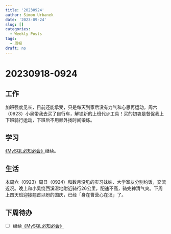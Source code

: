 ```yaml
---
title: '20230924'
author: Simon Urbanek
date: '2023-09-24'
slug: []
categories:
  - Weekly Posts
tags:
  - 周报
draft: no
---
```


# 20230918-0924

## 工作

加班强度见长，目前还能承受，只是每天到家后没有力气和心思再运动。周六（0923）小吴带我去买了自行车，解锁新的上班代步工具！买的初衷是督促我上下班骑行运动，下班后不用额外找时间锻炼。

## 学习

[《MySQL必知必会》](https://forta.com/books/0672327120/)继续。

## 生活

本周六（0923）周日（0924）和数月没见的实习妹妹、大学室友分别约饭，交流近况。晚上和小吴绕西溪湿地附近骑行26公里，配速不高，骑完神清气爽。下周上四天班迎接翘首以盼的国庆，已经「身在曹营心在汉」了。


## 下周待办


- [ ] 继续[《MySQL必知必会》](https://forta.com/books/0672327120/)


